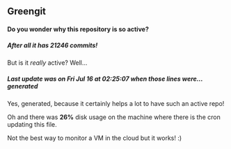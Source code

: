 ## Greengit

#### Do you wonder why this repository is so active?

##### After all it has 21246 commits!

But is it *really* active? Well...

##### Last update was on Fri Jul 16 at 02:25:07 when those lines were... generated

Yes, generated, because it certainly helps a lot to have such an active repo!

Oh and there was **26%** disk usage on the machine
where there is the cron updating this file.

Not the best way to monitor a VM in the cloud but it works! :)
